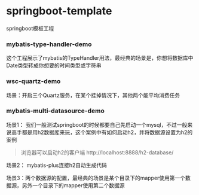 # springboot-template
springboot模板工程
### mybatis-type-handler-demo
这个工程展示了mybatis的TypeHandler用法，最经典的场景是，你想将数据库中Date类型转成你想要的时间类型或字符串



### wsc-quartz-demo
场景：开启三个Quartz服务，在某个挂掉情况下，其他两个能平均消费任务


### mybatis-multi-datasource-demo
场景1： 我们一般测试springboot的时候都要自己先启动一个mysql，不过一般来说高手都是用h2数据库来玩，这个案例中有如何启动h2，并将数据源设置为h2的案例

> 浏览器可以启动h2的客户端 http://localhost:8888/h2-database/

场景2： mybatis-plus连接h2自动生成代码


场景3：两个数据源的配置，最经典的场景是某个目录下的mapper使用第一个数据源，另外一个目录下的mapper使用第二个数据源